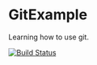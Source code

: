 # GitExample
Learning how to use git.

[![Build Status](https://travis-ci.org/00657106/GitExample.svg?branch=master)](https://travis-ci.org/00657106/GitExample)
